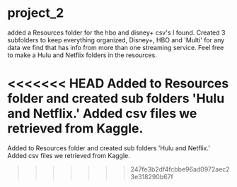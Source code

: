 # project_2

added a Resources folder for the hbo and disney+ csv's I found. Created 3 subfolders to keep everything organized, Disney+, HBO and 'Multi' for any data we find that has info from more than one streaming service. Feel free to make a Hulu and Netflix folders in the resources.

<<<<<<< HEAD
Added to Resources folder and created sub folders 'Hulu and Netflix.' Added csv files we retrieved from Kaggle. 
=======
Added to Resources folder and created sub folders 'Hulu and Netflix.' Added csv files we retrieved from Kaggle. 
>>>>>>> 247fe3b2df4fcbbe96ad0972aec23e318290b67f
